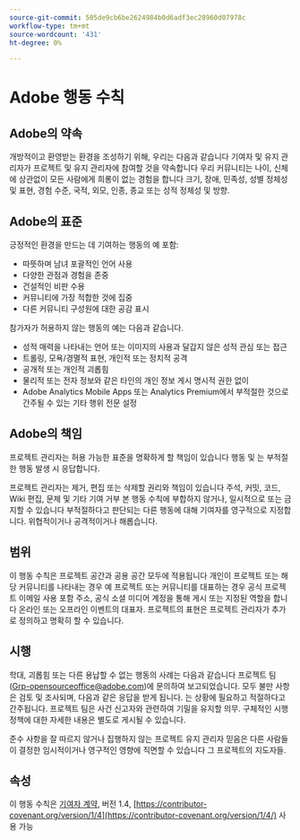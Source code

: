 ```yaml
---
source-git-commit: 505de9cb6be2624984b0d6adf3ec28960d07978c
workflow-type: tm+mt
source-wordcount: '431'
ht-degree: 0%

---
```


# Adobe 행동 수칙

## Adobe의 약속

개방적이고 환영받는 환경을 조성하기 위해, 우리는 다음과 같습니다
기여자 및 유지 관리자가 프로젝트 및 유지 관리자에 참여할 것을 약속합니다
우리 커뮤니티는 나이, 신체에 상관없이 모든 사람에게 희롱이 없는 경험을 합니다
크기, 장애, 민족성, 성별 정체성 및 표현, 경험 수준,
국적, 외모, 인종, 종교 또는 성적 정체성 및
방향.

## Adobe의 표준

긍정적인 환경을 만드는 데 기여하는 행동의 예
포함:

* 따뜻하며 남녀 포괄적인 언어 사용
* 다양한 관점과 경험을 존중
* 건설적인 비판 수용
* 커뮤니티에 가장 적합한 것에 집중
* 다른 커뮤니티 구성원에 대한 공감 표시

참가자가 허용하지 않는 행동의 예는 다음과 같습니다.

* 성적 매력을 나타내는 언어 또는 이미지의 사용과 달갑지 않은 성적 관심 또는 접근
* 트롤링, 모욕/경멸적 표현, 개인적 또는 정치적 공격
* 공개적 또는 개인적 괴롭힘
* 물리적 또는 전자 정보와 같은 타인의 개인 정보 게시
명시적 권한 없이
* Adobe Analytics Mobile Apps 또는 Analytics Premium에서 부적절한 것으로 간주될 수 있는 기타 행위
전문 설정

## Adobe의 책임

프로젝트 관리자는 허용 가능한 표준을 명확하게 할 책임이 있습니다
행동 및 는
부적절한 행동 발생 시 응답합니다.

프로젝트 관리자는 제거, 편집 또는 삭제할 권리와 책임이 있습니다
주석, 커밋, 코드, Wiki 편집, 문제 및 기타 기여 거부
본 행동 수칙에 부합하지 않거나, 일시적으로 또는 금지할 수 있습니다
부적절하다고 판단되는 다른 행동에 대해 기여자를 영구적으로 지정합니다.
위협적이거나 공격적이거나 해롭습니다.

## 범위

이 행동 수칙은 프로젝트 공간과 공용 공간 모두에 적용됩니다
개인이 프로젝트 또는 해당 커뮤니티를 나타내는 경우 예
프로젝트 또는 커뮤니티를 대표하는 경우 공식 프로젝트 이메일 사용 포함
주소, 공식 소셜 미디어 계정을 통해 게시 또는 지정된 역할을 합니다
온라인 또는 오프라인 이벤트의 대표자. 프로젝트의 표현은
프로젝트 관리자가 추가로 정의하고 명확히 할 수 있습니다.

## 시행

학대, 괴롭힘 또는 다른 용납할 수 없는 행동의 사례는 다음과 같습니다
프로젝트 팀(Grp-opensourceoffice@adobe.com)에 문의하여 보고되었습니다. 모두
불만 사항은 검토 및 조사되며, 다음과 같은 응답을 받게 됩니다.
는 상황에 필요하고 적절하다고 간주됩니다. 프로젝트 팀은
사건 신고자와 관련하여 기밀을 유지할 의무.
구체적인 시행 정책에 대한 자세한 내용은 별도로 게시될 수 있습니다.

준수 사항을 잘 따르지 않거나 집행하지 않는 프로젝트 유지 관리자
믿음은 다른 사람들이 결정한 임시적이거나 영구적인 영향에 직면할 수 있습니다
그 프로젝트의 지도자들.

## 속성

이 행동 수칙은 [기여자 계약](https://contributor-covenant.org), 버전 1.4,
[https://contributor-covenant.org/version/1/4](https://contributor-covenant.org/version/1/4/) 사용 가능
